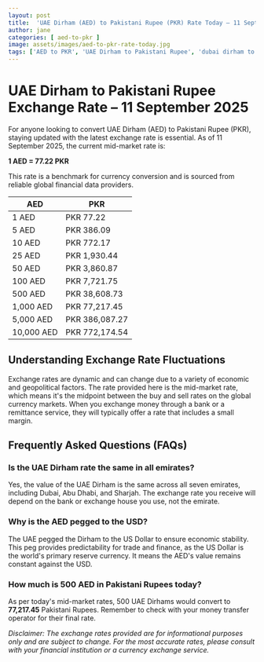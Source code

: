 ```yaml
---
layout: post
title:  'UAE Dirham (AED) to Pakistani Rupee (PKR) Rate Today – 11 September 2025'
author: jane
categories: [ aed-to-pkr ]
image: assets/images/aed-to-pkr-rate-today.jpg
tags: ['AED to PKR', 'UAE Dirham to Pakistani Rupee', 'dubai dirham to pkr', 'dirham rate in pakistan today', 'uae exchange rate pakistan']
---
```


# UAE Dirham to Pakistani Rupee Exchange Rate – 11 September 2025

For anyone looking to convert UAE Dirham (AED) to Pakistani Rupee (PKR), staying updated with the latest exchange rate is essential. As of 11 September 2025, the current mid-market rate is:

**1 AED = 77.22 PKR**

This rate is a benchmark for currency conversion and is sourced from reliable global financial data providers.

| AED | PKR |
| --- | --- |
| 1 AED | PKR 77.22 |
| 5 AED | PKR 386.09 |
| 10 AED | PKR 772.17 |
| 25 AED | PKR 1,930.44 |
| 50 AED | PKR 3,860.87 |
| 100 AED | PKR 7,721.75 |
| 500 AED | PKR 38,608.73 |
| 1,000 AED | PKR 77,217.45 |
| 5,000 AED | PKR 386,087.27 |
| 10,000 AED | PKR 772,174.54 |


## Understanding Exchange Rate Fluctuations

Exchange rates are dynamic and can change due to a variety of economic and geopolitical factors. The rate provided here is the mid-market rate, which means it's the midpoint between the buy and sell rates on the global currency markets. When you exchange money through a bank or a remittance service, they will typically offer a rate that includes a small margin.

## Frequently Asked Questions (FAQs)

### Is the UAE Dirham rate the same in all emirates?

Yes, the value of the UAE Dirham is the same across all seven emirates, including Dubai, Abu Dhabi, and Sharjah. The exchange rate you receive will depend on the bank or exchange house you use, not the emirate.

### Why is the AED pegged to the USD?

The UAE pegged the Dirham to the US Dollar to ensure economic stability. This peg provides predictability for trade and finance, as the US Dollar is the world's primary reserve currency. It means the AED's value remains constant against the USD.

### How much is 500 AED in Pakistani Rupees today?

As per today's mid-market rates, 500 UAE Dirhams would convert to **77,217.45** Pakistani Rupees. Remember to check with your money transfer operator for their final rate.



*Disclaimer: The exchange rates provided are for informational purposes only and are subject to change. For the most accurate rates, please consult with your financial institution or a currency exchange service.*
